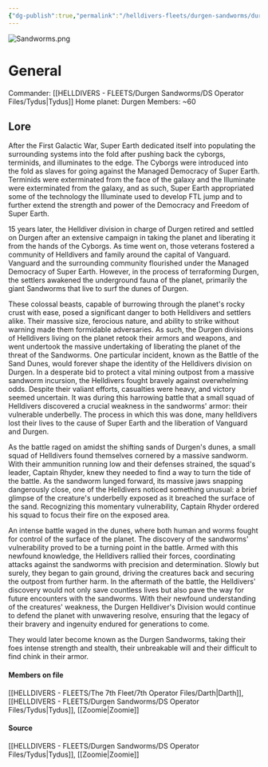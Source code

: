 ```yaml
---
{"dg-publish":true,"permalink":"/helldivers-fleets/durgen-sandworms/durgens-sandworms/"}
---
```


![Sandworms.png](/img/user/Images/Sandworms.png)

# General
Commander: [[HELLDIVERS - FLEETS/Durgen Sandworms/DS Operator Files/Tydus\|Tydus]]
Home planet: Durgen
Members: ~60

## Lore
After the First Galactic War, Super Earth dedicated itself into populating the surrounding systems into the fold after pushing back the cyborgs, terminids, and illuminates to the edge. 
The Cyborgs were introduced into the fold as slaves for going against the Managed Democracy of Super Earth. 
Terminids were exterminated from the face of the galaxy and the Illuminate were exterminated from the galaxy, and as such, Super Earth appropriated some of the technology the Illuminate used to develop FTL jump and to further extend the strength and power of the Democracy and Freedom of Super Earth. 

15 years later, the Helldiver division in charge of Durgen retired and settled on Durgen after an extensive campaign in taking the planet and liberating it from the hands of the Cyborgs. 
As time went on, those veterans fostered a community of Helldivers and family around the capital of Vanguard. Vanguard and the surrounding community flourished under the Managed Democracy of Super Earth. 
However, in the process of terraforming Durgen, the settlers awakened the underground fauna of the planet, primarily the giant Sandworms that live to surf the dunes of Durgen. 

These colossal beasts, capable of burrowing through the planet's rocky crust with ease, posed a significant danger to both Helldivers and settlers alike. 
Their massive size, ferocious nature, and ability to strike without warning made them formidable adversaries. 
As such, the Durgen divisions of Helldivers living on the planet retook their armors and weapons, and went undertook the massive undertaking of liberating the planet of the threat of the Sandworms.
One particular incident, known as the Battle of the Sand Dunes, would forever shape the identity of the Helldivers division on Durgen. 
In a desperate bid to protect a vital mining outpost from a massive sandworm incursion, the Helldivers fought bravely against overwhelming odds. 
Despite their valiant efforts, casualties were heavy, and victory seemed uncertain. It was during this harrowing battle that a small squad of Helldivers discovered a crucial weakness in the sandworms' armor: their vulnerable underbelly. 
The process in which this was done, many helldivers lost their lives to the cause of Super Earth and the liberation of Vanguard and Durgen. 

As the battle raged on amidst the shifting sands of Durgen's dunes, a small squad of Helldivers found themselves cornered by a massive sandworm. 
With their ammunition running low and their defenses strained, the squad's leader, Captain Rhyder, knew they needed to find a way to turn the tide of the battle. 
As the sandworm lunged forward, its massive jaws snapping dangerously close, one of the Helldivers noticed something unusual: a brief glimpse of the creature's underbelly exposed as it breached the surface of the sand. 
Recognizing this momentary vulnerability, Captain Rhyder ordered his squad to focus their fire on the exposed area. 

An intense battle waged in the dunes, where both human and worms fought for control of the surface of the planet. 
The discovery of the sandworms' vulnerability proved to be a turning point in the battle. 
Armed with this newfound knowledge, the Helldivers rallied their forces, coordinating attacks against the sandworms with precision and determination. 
Slowly but surely, they began to gain ground, driving the creatures back and securing the outpost from further harm.
In the aftermath of the battle, the Helldivers' discovery would not only save countless lives but also pave the way for future encounters with the sandworms. 
With their newfound understanding of the creatures' weakness, the Durgen Helldiver's Division would continue to defend the planet with unwavering resolve, ensuring that the legacy of their bravery and ingenuity endured for generations to come.

They would later become known as the Durgen Sandworms, taking their foes intense strength and stealth, their unbreakable will and their difficult to find chink in their armor.

#### Members on file
[[HELLDIVERS - FLEETS/The 7th Fleet/7th Operator Files/Darth\|Darth]], [[HELLDIVERS - FLEETS/Durgen Sandworms/DS Operator Files/Tydus\|Tydus]], [[Zoomie\|Zoomie]]

#### Source
[[HELLDIVERS - FLEETS/Durgen Sandworms/DS Operator Files/Tydus\|Tydus]], [[Zoomie\|Zoomie]]